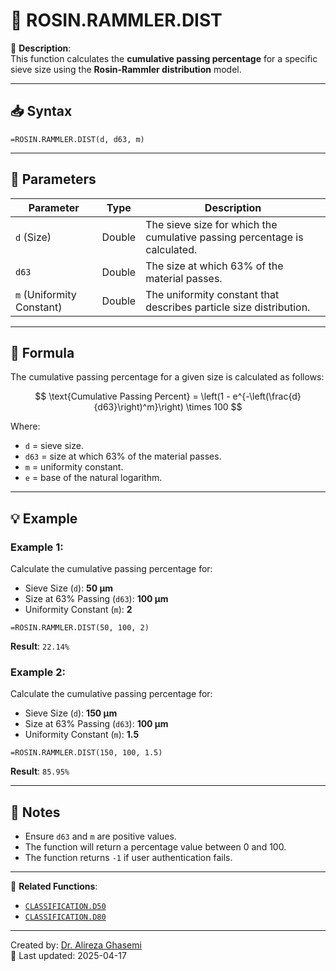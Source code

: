 # 🔁 ROSIN.RAMMLER.DIST

🔹 **Description**:  
This function calculates the **cumulative passing percentage** for a specific sieve size using the **Rosin-Rammler distribution** model. 

---

## 📥 Syntax

```excel
=ROSIN.RAMMLER.DIST(d, d63, m)
```

---

## 🧾 Parameters

| Parameter          | Type   | Description                                                                 |
|---------------------|--------|-----------------------------------------------------------------------------|
| `d` (Size)         | Double | The sieve size for which the cumulative passing percentage is calculated.   |
| `d63`              | Double | The size at which 63% of the material passes.                               |
| `m` (Uniformity Constant) | Double | The uniformity constant that describes particle size distribution.       |

---

## 🧮 Formula

The cumulative passing percentage for a given size is calculated as follows:

$$
\text{Cumulative Passing Percent} = \left(1 - e^{-\left(\frac{d}{d63}\right)^m}\right) \times 100
$$

Where:  
- `d` = sieve size.  
- `d63` = size at which 63% of the material passes.  
- `m` = uniformity constant.  
- `e` = base of the natural logarithm.

---

## 💡 Example

### Example 1:
Calculate the cumulative passing percentage for:  
- Sieve Size (`d`): **50 µm**  
- Size at 63% Passing (`d63`): **100 µm**  
- Uniformity Constant (`m`): **2**

```excel
=ROSIN.RAMMLER.DIST(50, 100, 2)
```

**Result**: `22.14%`

### Example 2:
Calculate the cumulative passing percentage for:  
- Sieve Size (`d`): **150 µm**  
- Size at 63% Passing (`d63`): **100 µm**  
- Uniformity Constant (`m`): **1.5**

```excel
=ROSIN.RAMMLER.DIST(150, 100, 1.5)
```

**Result**: `85.95%`

---

## 📝 Notes

- Ensure `d63` and `m` are positive values.
- The function will return a percentage value between 0 and 100.
- The function returns `-1` if user authentication fails.

---

📌 **Related Functions**:
- [`CLASSIFICATION.D50`](./ClassificationD50.md)
- [`CLASSIFICATION.D80`](./ClassificationD80.md)

---

Created by: [Dr. Alireza Ghasemi](https://github.com/Dr-Alireza-Ghasemi)  
📅 Last updated: 2025-04-17